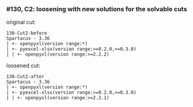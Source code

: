 ### #130, C2: loosening with new solutions for the solvable cuts
original cut:


```
130-Cut2-before
Spartacus - 3.36
| +- openpyxl(version range:*)
| +- pyexcel-xlsx(version range:>=0.2.0,<=0.3.0)
| | +- openpyxl(version range:>=2.2.2)
```





loosened cut:
```
130-Cut2-after
Spartacus - 3.36
| +- openpyxl(version range:*)
| +- pyexcel-xlsx(version range:>=0.2.0,<=0.3.0)
| | +- openpyxl(version range:>=2.2.1)
```


